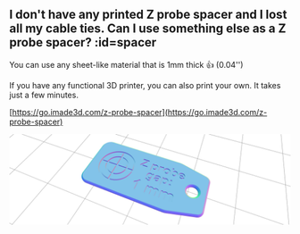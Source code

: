 ## I don't have any printed Z probe spacer and I lost all my cable ties. Can I use something else as a Z probe spacer? :id=spacer

You can use any sheet-like material that is 1mm thick 👍 (0.04'')

If you have any functional 3D printer, you can also print your own. It takes just a few minutes.

[https://go.imade3d.com/z-probe-spacer](https://go.imade3d.com/z-probe-spacer)

![z-spacer-github.png](assets/z-spacer-github.png)

